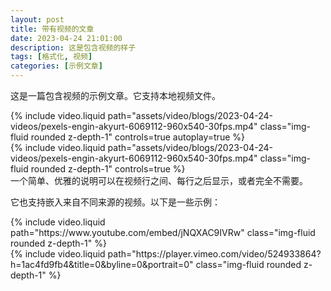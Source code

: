 ```yaml
---
layout: post
title: 带有视频的文章
date: 2023-04-24 21:01:00
description: 这是包含视频的样子
tags: [格式化, 视频]
categories: [示例文章]
---
```


这是一篇包含视频的示例文章。它支持本地视频文件。

<div class="row mt-3">
    <div class="col-sm mt-3 mt-md-0">
        {% include video.liquid path="assets/video/blogs/2023-04-24-videos/pexels-engin-akyurt-6069112-960x540-30fps.mp4" class="img-fluid rounded z-depth-1" controls=true autoplay=true %}
    </div>
    <div class="col-sm mt-3 mt-md-0">
        {% include video.liquid path="assets/video/blogs/2023-04-24-videos/pexels-engin-akyurt-6069112-960x540-30fps.mp4" class="img-fluid rounded z-depth-1" controls=true %}
    </div>
</div>
<div class="caption">
    一个简单、优雅的说明可以在视频行之间、每行之后显示，或者完全不需要。
</div>

它也支持嵌入来自不同来源的视频。以下是一些示例：

<div class="row mt-3">
    <div class="col-sm mt-3 mt-md-0">
        {% include video.liquid path="https://www.youtube.com/embed/jNQXAC9IVRw" class="img-fluid rounded z-depth-1" %}
    </div>
    <div class="col-sm mt-3 mt-md-0">
        {% include video.liquid path="https://player.vimeo.com/video/524933864?h=1ac4fd9fb4&title=0&byline=0&portrait=0" class="img-fluid rounded z-depth-1" %}
    </div>
</div>
